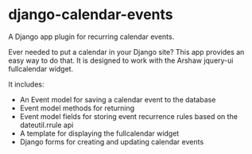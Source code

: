 django-calendar-events
======================

A Django app plugin for recurring calendar events.

Ever needed to put a calendar in your Django site? This app provides an easy way to do that. It is designed to work with the Arshaw jquery-ui fullcalendar widget.

It includes:
+ An Event model for saving a calendar event to the database
+ Event model methods for returning 
+ Event model fields for storing event recurrence rules based on the dateutil.rrule api
+ A template for displaying the fullcalendar widget
+ Django forms for creating and updating calendar events
